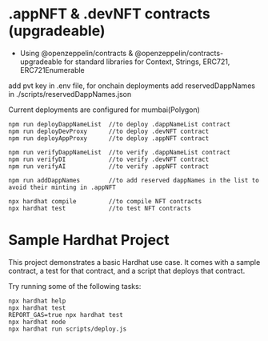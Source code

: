 # .appNFT & .devNFT contracts (upgradeable)
- Using @openzeppelin/contracts & @openzeppelin/contracts-upgradeable for standard libraries for Context, Strings, ERC721, ERC721Enumerable

add pvt key in .env file, for onchain deployments
add reservedDappNames in ./scripts/reservedDappNames.json

Current deployments are configured for mumbai(Polygon)
```shel
npm run deployDappNameList  //to deploy .dappNameList contract
npm run deployDevProxy      //to deploy .devNFT contract
npm run deployAppProxy      //to deploy .appNFT contract

npm run verifyDappNameList  //to verify .dappNameList contract
npm run verifyDI            //to verify .devNFT contract
npm run verifyAI            //to verify .appNFT contract

npm run addDappNames        //to add reserved dappNames in the list to avoid their minting in .appNFT

npx hardhat compile         //to compile NFT contracts
npx hardhat test            //to test NFT contracts

```

# Sample Hardhat Project

This project demonstrates a basic Hardhat use case. It comes with a sample contract, a test for that contract, and a script that deploys that contract.

Try running some of the following tasks:

```shell
npx hardhat help
npx hardhat test
REPORT_GAS=true npx hardhat test
npx hardhat node
npx hardhat run scripts/deploy.js
```
